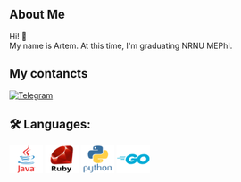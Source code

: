 ## About Me

Hi! 👋 <br>
My name is Artem.
At this time, I'm graduating NRNU MEPhI.

## My contancts 

<a href="https://t.me/temabdn"><img src="https://img.shields.io/badge/Telegram-blue?style=for-the-badge&logo=telegram&logoColor=white" alt="Telegram" width="95"/> </a>

<h2 align="left"> 🛠️ Languages:</h2>
<p align="left">
    <img src="https://raw.githubusercontent.com/devicons/devicon/master/icons/java/java-original-wordmark.svg" alt="java" width="60" height="50"/> </a>
    <img src="https://raw.githubusercontent.com/devicons/devicon/master/icons/ruby/ruby-original-wordmark.svg" alt="ruby" width="60" height="50"/> </a>
    <img src="https://raw.githubusercontent.com/devicons/devicon/master/icons/python/python-original-wordmark.svg" alt="python" width="60" height="50"/> </a>
    <img src="https://raw.githubusercontent.com/devicons/devicon/master/icons/go/go-original-wordmark.svg" alt="go" width="60" height="50"/> </a>
</p>
